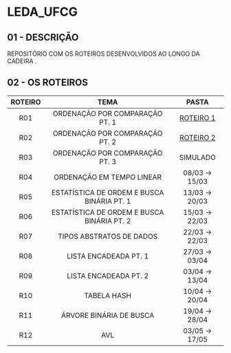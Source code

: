 # LEDA_UFCG

## 01 - DESCRIÇÃO

REPOSITÓRIO COM OS ROTEIROS DESENVOLVIDOS AO LONGO DA CADEIRA .

## 02 - OS ROTEIROS
ROTEIRO | TEMA | PASTA
:--: | :--: | :--:
R01 | ORDENAÇÃO POR COMPARAÇÃO PT. 1 | [ROTEIRO 1](https://github.com/edvaaaan/LEDA_UFCG/tree/main/ROTEIROS_LEDA/R01-01-Rot-SimpleSorting-Bidirectional-Bubble-environment)
R02 | ORDENAÇÃO POR COMPARAÇÃO PT. 2 | [ROTEIRO 2](https://github.com/edvaaaan/LEDA_UFCG/tree/main/ROTEIROS_LEDA/R02-01-Rot-RecursiveSorting-Quick3-Merge-environment)
R03 | ORDENAÇÃO POR COMPARAÇÃO PT. 3 | SIMULADO 
R04 | ORDENAÇÃO EM TEMPO LINEAR | 08/03 -> 15/03
R05 | ESTATÍSTICA DE ORDEM E BUSCA BINÁRIA PT. 1 | 13/03 -> 20/03
R06 | ESTATÍSTICA DE ORDEM E BUSCA BINÁRIA PT. 2 | 15/03 -> 22/03
R07 | TIPOS ABSTRATOS DE DADOS | 22/03 -> 22/03
R08 | LISTA ENCADEADA PT. 1 | 27/03 -> 03/04
R09 | LISTA ENCADEADA PT. 2 | 03/04 -> 13/04
R10 | TABELA HASH | 10/04 -> 20/04
R11 | ÁRVORE BINÁRIA DE BUSCA | 19/04 -> 28/04
R12 | AVL | 03/05 -> 17/05
